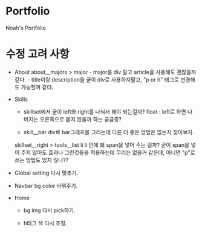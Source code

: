# Portfolio
 Noah's Portfolio


# 수정 고려 사항
<!-- HTML -->

- About
    about__majors > major
        - major를 div 말고 article을 사용해도 괜찮을꺼 같다.
        - title이랑 description을 굳이 div로 사용하지말고, "p or h" 태그로 변경해도 가능할꺼 같다.

- Skills
    * skillset에서 굳이 left와 right를 나눠서 해야 되는걸까?
        float : left로 하면 나머지는 오른쪽으로 붙지 않을까 하는 궁금증? 

    * skill__bar
        div로 bar그래프를 그리는데 다른 더 좋은 방법은 없는지 찾아보자.

    skillset__right > tools__list li
        li 안에 왜 span을 넣어 주는 걸까?
        굳이 span을 넣어 주지 않아도 효과나 그런것들을 적용하는데 무리는 없을거 같은데,
        아니면 "p"로 쓰는 방법도 있지 않나??
        


<!-- CSS -->

- Global
    setting 다시 맞추기.

- Navbar 
    bg color 바꿔주기.

- Home 
    * bg img 다시 pick하기.

    * h태그 색 다시 조정.
    